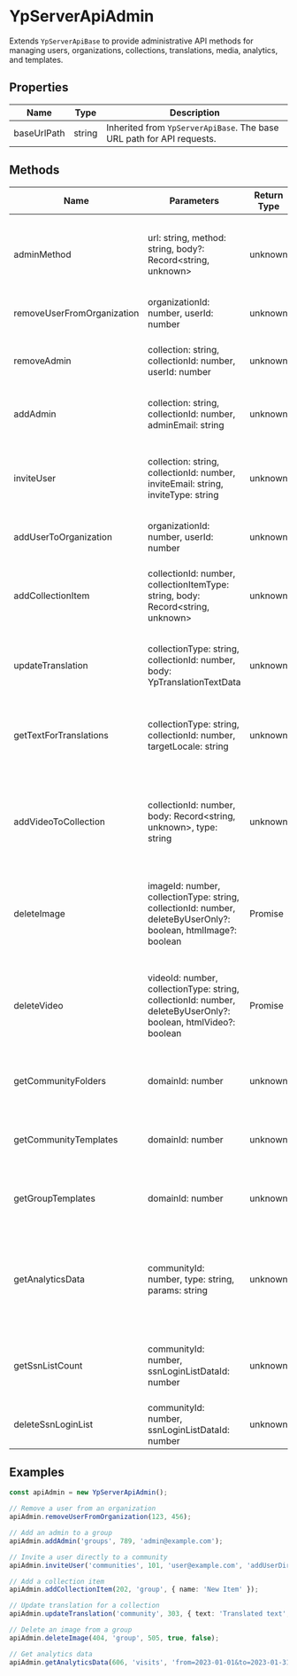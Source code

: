 # YpServerApiAdmin

Extends `YpServerApiBase` to provide administrative API methods for managing users, organizations, collections, translations, media, analytics, and templates.

## Properties

| Name         | Type                | Description                        |
|--------------|---------------------|------------------------------------|
| baseUrlPath  | string              | Inherited from `YpServerApiBase`. The base URL path for API requests. |

## Methods

| Name                        | Parameters                                                                                                                                         | Return Type         | Description                                                                                                   |
|-----------------------------|----------------------------------------------------------------------------------------------------------------------------------------------------|---------------------|---------------------------------------------------------------------------------------------------------------|
| adminMethod                 | url: string, method: string, body?: Record<string, unknown>                                                                                        | unknown             | Makes an admin API call with the specified HTTP method and body.                                               |
| removeUserFromOrganization  | organizationId: number, userId: number                                                                                                             | unknown             | Removes a user from an organization.                                                                          |
| removeAdmin                 | collection: string, collectionId: number, userId: number                                                                                           | unknown             | Removes an admin from a collection (community, group, etc.).                                                  |
| addAdmin                    | collection: string, collectionId: number, adminEmail: string                                                                                       | unknown             | Adds an admin to a collection by email.                                                                       |
| inviteUser                  | collection: string, collectionId: number, inviteEmail: string, inviteType: string                                                                  | unknown             | Invites a user to a collection, with optional direct add based on inviteType.                                 |
| addUserToOrganization       | organizationId: number, userId: number                                                                                                             | unknown             | Adds a user to an organization.                                                                               |
| addCollectionItem           | collectionId: number, collectionItemType: string, body: Record<string, unknown>                                                                    | unknown             | Adds an item to a collection, with the type transformed for the API.                                          |
| updateTranslation           | collectionType: string, collectionId: number, body: YpTranslationTextData                                                                          | unknown             | Updates translation text for a collection item.                                                               |
| getTextForTranslations      | collectionType: string, collectionId: number, targetLocale: string                                                                                 | unknown             | Retrieves translation texts for a collection item for a specific locale.                                      |
| addVideoToCollection        | collectionId: number, body: Record<string, unknown>, type: string                                                                                  | unknown             | Adds a video to a collection, with the type determining the API endpoint.                                     |
| deleteImage                 | imageId: number, collectionType: string, collectionId: number, deleteByUserOnly?: boolean, htmlImage?: boolean                                     | Promise<unknown>    | Deletes an image from a collection, with options for user-only and HTML image deletion.                       |
| deleteVideo                 | videoId: number, collectionType: string, collectionId: number, deleteByUserOnly?: boolean, htmlVideo?: boolean                                     | Promise<unknown>    | Deletes a video from a collection, with options for user-only and HTML video deletion.                        |
| getCommunityFolders         | domainId: number                                                                                                                                   | unknown             | Retrieves available community folders for a domain.                                                           |
| getCommunityTemplates       | domainId: number                                                                                                                                   | unknown             | Retrieves community templates for a domain.                                                                   |
| getGroupTemplates           | domainId: number                                                                                                                                   | unknown             | Retrieves group templates for a domain.                                                                       |
| getAnalyticsData            | communityId: number, type: string, params: string                                                                                                  | unknown             | Retrieves analytics data for a community, with a specified type and query parameters.                         |
| getSsnListCount             | communityId: number, ssnLoginListDataId: number                                                                                                    | unknown             | Retrieves the count of SSN login list entries for a community.                                                |
| deleteSsnLoginList          | communityId: number, ssnLoginListDataId: number                                                                                                    | unknown             | Deletes an SSN login list for a community.                                                                    |

## Examples

```typescript
const apiAdmin = new YpServerApiAdmin();

// Remove a user from an organization
apiAdmin.removeUserFromOrganization(123, 456);

// Add an admin to a group
apiAdmin.addAdmin('groups', 789, 'admin@example.com');

// Invite a user directly to a community
apiAdmin.inviteUser('communities', 101, 'user@example.com', 'addUserDirectly');

// Add a collection item
apiAdmin.addCollectionItem(202, 'group', { name: 'New Item' });

// Update translation for a collection
apiAdmin.updateTranslation('community', 303, { text: 'Translated text', locale: 'es' });

// Delete an image from a group
apiAdmin.deleteImage(404, 'group', 505, true, false);

// Get analytics data
apiAdmin.getAnalyticsData(606, 'visits', 'from=2023-01-01&to=2023-01-31');
```
